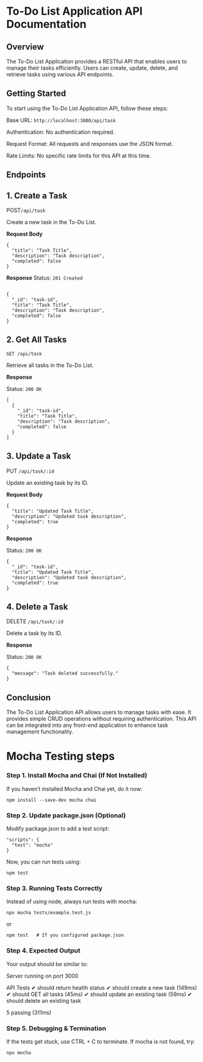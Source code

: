 # To-Do List Application API Documentation

## Overview

The To-Do List Application provides a RESTful API that enables users to manage their tasks efficiently. Users can create, update, delete, and retrieve tasks using various API endpoints.

## Getting Started

To start using the To-Do List Application API, follow these steps:

Base URL:  `http://localhost:3000/api/task`

Authentication: No authentication required.

Request Format: All requests and responses use the JSON format.

Rate Limits: No specific rate limits for this API at this time.

## Endpoints

## 1. Create a Task

POST` /api/task
`

Create a new task in the To-Do List.

**Request Body**
```
{
  "title": "Task Title",
  "description": "Task description",
  "completed": false
}
```

**Response**
Status: `201 Created`
```

{
  "_id": "task-id",
  "title": "Task Title",
  "description": "Task description",
  "completed": false
}
```
## 2. Get All Tasks
`
GET /api/task
`

Retrieve all tasks in the To-Do List.

**Response**

Status: `200 OK`
```
[
  {
    "_id": "task-id",
    "title": "Task Title",
    "description": "Task description",
    "completed": false
  }
]
```
## 3. Update a Task

PUT `/api/task/:id
`

Update an existing task by its ID.

**Request Body**
```
{
  "title": "Updated Task Title",
  "description": "Updated task description",
  "completed": true
}
```
**Response**

Status: `200 OK`
```
{
  "_id": "task-id",
  "title": "Updated Task Title",
  "description": "Updated task description",
  "completed": true
}
```
## 4. Delete a Task

DELETE `/api/task/:id
`

Delete a task by its ID.

**Response**

Status: `200 OK`
```
{
  "message": "Task deleted successfully."
}
```
##  Conclusion

The To-Do List Application API allows users to manage tasks with ease. It provides simple CRUD operations without requiring authentication. This API can be integrated into any front-end application to enhance task management functionality.


# Mocha Testing steps
### Step 1. Install Mocha and Chai (If Not Installed)
If you haven’t installed Mocha and Chai yet, do it now:
```
npm install --save-dev mocha chai
```

### Step 2. Update package.json (Optional)
Modify package.json to add a test script:

```
"scripts": {
  "test": "mocha"
}
```
  Now, you can run tests using:
```
npm test
```

### Step 3. Running Tests Correctly
Instead of using node, always run tests with mocha:
```
npx mocha tests/example.test.js
```
  or
```
npm test   # If you configured package.json
```

### Step 4. Expected Output
Your output should be similar to:

Server running on port 3000

  API Tests
    ✔ should return health status
    ✔ should create a new task (149ms)
    ✔ should GET all tasks (45ms)
    ✔ should update an existing task (59ms)
    ✔ should delete an existing task

  5 passing (311ms)

### Step 5. Debugging & Termination
If the tests get stuck, use CTRL + C to terminate.
If mocha is not found, try:
```
npx mocha
```